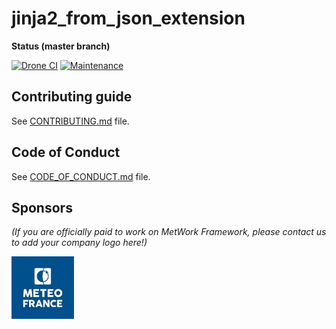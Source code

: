 # jinja2_from_json_extension

[//]: # (automatically generated from https://github.com/metwork-framework/github_organization_management/blob/master/common_files/README.md)

**Status (master branch)**



[![Drone CI](http://metwork-framework.org:8000/api/badges/metwork-framework/jinja2_from_json_extension/status.svg)](http://metwork-framework.org:8000/metwork-framework/jinja2_from_json_extension)
[![Maintenance](https://raw.githubusercontent.com/metwork-framework/resources/master/badges/maintained.svg)](https://github.com/metwork-framework/resources/blob/master/badges/maintained.svg)










## Contributing guide

See [CONTRIBUTING.md](CONTRIBUTING.md) file.



## Code of Conduct

See [CODE_OF_CONDUCT.md](CODE_OF_CONDUCT.md) file.



## Sponsors

*(If you are officially paid to work on MetWork Framework, please contact us to add your company logo here!)*

[![logo](https://raw.githubusercontent.com/metwork-framework/resources/master/sponsors/meteofrance-small.jpeg)](http://www.meteofrance.com)
